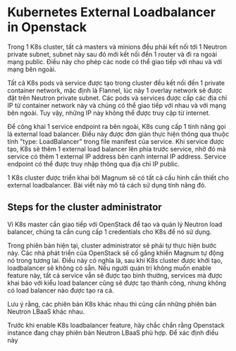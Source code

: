 # Kubernetes External Loadbalancer in Openstack

Trong 1 K8s cluster, tất cả masters và minions đều phải kết nối tới 1 Neutron private subnet, subnet này sau đó mới kết nối đến 1 router và đi ra ngoài mạng public. Điều này cho phép các node có thể giao tiếp với nhau và với mạng bên ngoài.

Tất cả K8s pods và service được tạo trong cluster đều kết nối đến 1 private container network, mặc định là Flannel, lúc này 1 overlay network sẽ được đặt trên Neutron private subnet. Các pods và services được cấp các địa chỉ IP từ container network này và chúng có thể giao tiếp với nhau và với mạng bên ngoài. Tuy vậy, những IP này không thể được truy cập từ internet.

Để công khai 1 service endpoint ra bên ngoài, K8s cung cấp 1 tính năng gọi là external load balancer. Điều này được đơn giản thực hiện thông qua thuộc tính "type: LoadBalancer" trong file manifest của service. Khi service được tạo, K8s sẽ thêm 1 external load balancer lên phía trước service, nhờ đó mà service có thêm 1 external IP address bên cạnh internal IP address. Service endpoint có thể được truy nhập thông qua địa chỉ IP public.

1 K8s cluster được triển khai bởi Magnum sẽ có tất cả cấu hình cần thiết cho external loadbalancer. Bài viết này mô tả cách sử dụng tính năng đó.

## Steps for the cluster administrator

Vì K8s master cần giao tiếp với OpenStack để tạo và quản lý Neutron load balancer, chúng ta cần cung cấp 1 credentials cho K8s để nó sử dụng.

Trong phiên bản hiện tại, cluster administrator sẽ phải tự thực hiện bước này. Các nhà phát triển của OpenStack sẽ cố gắng khiến Magnum tự động nó trong tương lai. Điều này có nghĩa là, sau khi K8s cluster được khởi tạo, loadbalancer sẽ không có sẵn. Nếu người quản trị không muốn enable feature này, tất cả service vẫn sẽ được tạo bình thường, services mà được khai báo với kiểu load balancer cũng sẽ được tạo thành công, nhưng không có load balancer nào được tạo ra cả.

Lưu ý rằng, các phiên bản K8s khác nhau thì cũng cần những phiên bản Neutron LBaaS khác nhau.

Trước khi enable K8s loadbalancer feature, hãy chắc chắn rằng Openstack instance đang chạy phiên bản Neutron LBaaS phù hợp. Để xác định điều này